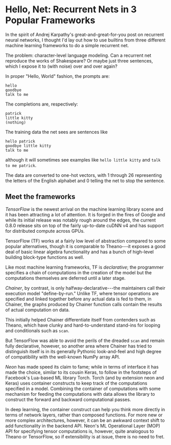 # Hello, Net: Recurrent Nets in 3 Popular Frameworks

In the spirit of Andrej Karpathy's great-and-great-for-you post
on recurrent neural networks, I thought I'd lay out how to use 
builtins from three different machine learning frameworks
to do a simple recurrent net.

The problem: character-level language modeling. Can a recurrent net
reproduce the works of Shakespeare? Or maybe just three sentences, 
which I expose it to (with noise) over and over again?

In proper "Hello, World" fashion, the prompts are:

```
hello
goodbye
talk to me
```

The completions are, respectively:

```
patrick
little kitty
(nothing)
```

The training data the net sees are sentences like 
```
hello patrick
goodbye little kitty
talk to me
```

although it will sometimes see examples like `hello little kitty` and 
`talk to me patrick`.

The data are converted to one-hot vectors, with 1 through 26 representing the
letters of the English alphabet and 0 telling the net to stop the sentence.

## Meet the frameworks

*TensorFlow* is the newest arrival on the machine learning library
scene and it has been attracting a lot of attention. It is forged 
in the fires of Google and while its initial release was notably
rough around the edges, the current 0.8.0 release sits on top of
the fairly up-to-date cuDNN v4 and has support for distributed
compute across GPUs.

TensorFlow (TF) works at a fairly low level of abstraction compared
to some popular alternatives, though it is comparable to 
Theano---it exposes a good deal of basic linear algebra functionality and
has a bunch of high-level building block-type functions as well.

Like most machine learning frameworks, TF is _declarative_; the programmer 
specifies a chain of computations in the creation of the model but
the computations themselves are deferred until a later stage. 

*Chainer*, by contrast, is only halfway-declarative---the maintainers call 
their execution model "define-by-run." Unlike TF, where tensor 
operations are specified and linked together before any actual data
is fed to them, in Chainer, the graphs produced by Chainer
function calls contain the results of actual computation
on data. 

This initially helped Chainer differentiate itself
from contenders such as Theano, which have clunky and 
hard-to-understand stand-ins for looping and conditionals
such as `scan`.

But TensorFlow was able to avoid the perils of the dreaded
`scan` and remain fully declarative, however,
so another area where Chainer has tried to distinguish itself
is in its generally Pythonic look-and-feel and high degree
of compatibility with the well-known NumPy array API.

*Neon* has made speed its claim to fame; while in terms of 
interface it has made the choice, similar to its cousin Keras,
to follow in the footsteps of Facebook's Lua-based ML library
Torch. Torch (and by extension neon and Keras) uses container 
constructs to keep track of the computations specified in a model.
Combining the container of computations with some mechanism for
feeding the computations with data allows the library to 
construct the forward and backward computational passes.

In deep learning, the container construct can help you 
think more directly in terms of network layers, rather
than composed functions. For more new or more complex 
architectures, however, it can be an awkward context shift to add
functionality in the backend API. Neon's ML Operational Layer (MOP)
API for specifying tensor computations is, however,
quite analogous to Theano or TensorFlow, so if extensibility
is at issue, there is no need to fret.
